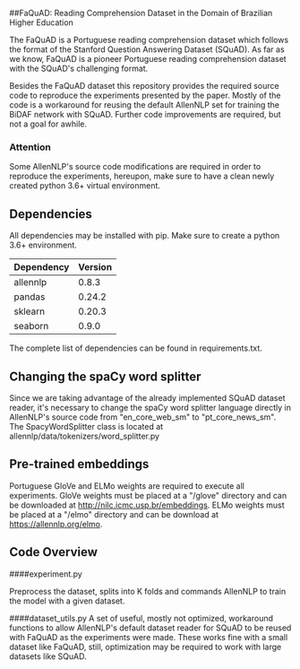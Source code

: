 ##FaQuAD: Reading Comprehension Dataset in the Domain of Brazilian Higher Education

The FaQuAD is a Portuguese reading comprehension dataset which follows the format of the Stanford Question Answering Dataset (SQuAD). As far as we know, FaQuAD is a pioneer Portuguese reading comprehension dataset with the SQuAD's challenging format.

Besides the FaQuAD dataset this repository provides the required source code to reproduce the experiments presented by the paper. Mostly of the code is a workaround for reusing the default AllenNLP set for training the BiDAF network with SQuAD. Further code improvements are required, but not a goal for awhile.

### Attention

Some AllenNLP's source code modifications are required in order to reproduce the experiments, hereupon, make sure to have a clean newly created python 3.6+ virtual environment.


## Dependencies

All dependencies may be installed with pip. Make sure to create a python 3.6+ environment.

| Dependency | Version |
|------------|---------|
| allennlp   | 0.8.3   |
| pandas     | 0.24.2  |
| sklearn    | 0.20.3  |
| seaborn    | 0.9.0   |

The complete list of dependencies can be found in requirements.txt.

## Changing the spaCy word splitter

Since we are taking advantage of the already implemented SQuAD dataset reader, it's necessary to change the spaCy word splitter language directly in AllenNLP's source code from "en_core_web_sm" to "pt_core_news_sm". The SpacyWordSplitter class is located at allennlp/data/tokenizers/word_splitter.py 

## Pre-trained embeddings

Portuguese GloVe and ELMo weights are required to execute all experiments. GloVe weights must be placed at a "/glove" directory and can be downloaded at http://nilc.icmc.usp.br/embeddings. ELMo weights must be placed at a "/elmo" directory and can be download at https://allennlp.org/elmo.
 
## Code Overview

####experiment.py

Preprocess the dataset, splits into K folds and commands AllenNLP to train the model with a given dataset.

####dataset_utils.py
A set of useful, mostly not optimized, workaround functions to allow AllenNLP's default dataset reader for SQuAD to be reused with FaQuAD as the experiments were made. These works fine with a small dataset like FaQuAD, still, optimization may be required to work with large datasets like SQuAD.

